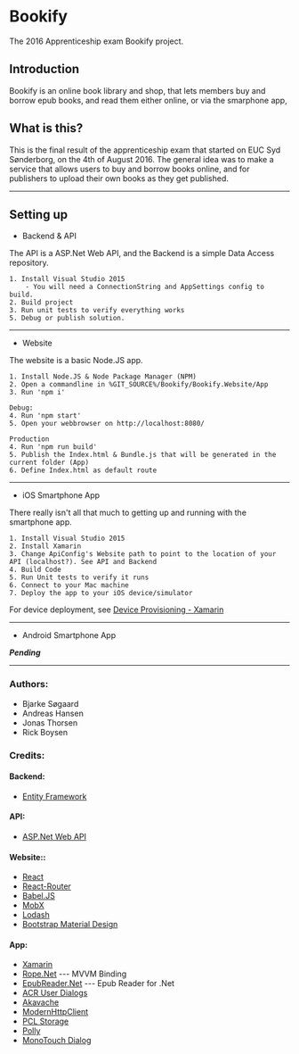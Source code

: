 # Bookify
The 2016 Apprenticeship exam Bookify project.

## Introduction

Bookify is an online book library and shop, that lets members buy and borrow epub books, and read them either online, or via the smarphone app,

## What is this?

This is the final result of the apprenticeship exam that started on EUC Syd Sønderborg, on the 4th of August 2016.
The general idea was to make a service that allows users to buy and borrow books online, and for publishers to upload their own books as they get published.

---

## Setting up
*  Backend & API

The API is a ASP.Net Web API, and the Backend is a simple Data Access repository.

    1. Install Visual Studio 2015
        - You will need a ConnectionString and AppSettings config to build.
    2. Build project
    3. Run unit tests to verify everything works
    5. Debug or publish solution.


___

*  Website

The website is a basic Node.JS app.

    1. Install Node.JS & Node Package Manager (NPM)
    2. Open a commandline in %GIT_SOURCE%/Bookify/Bookify.Website/App
    3. Run 'npm i'

    Debug:
    4. Run 'npm start'
    5. Open your webbrowser on http://localhost:8080/

    Production
    4. Run 'npm run build'
    5. Publish the Index.html & Bundle.js that will be generated in the current folder (App)
    6. Define Index.html as default route

___

*  iOS Smartphone App

There really isn't all that much to getting up and running with the smartphone app.

    1. Install Visual Studio 2015
    2. Install Xamarin
    3. Change ApiConfig's Website path to point to the location of your API (localhost?). See API and Backend
    4. Build Code
    5. Run Unit tests to verify it runs
    6. Connect to your Mac machine
    7. Deploy the app to your iOS device/simulator

For device deployment, see [Device Provisioning - Xamarin](https://developer.xamarin.com/guides/ios/getting_started/installation/device_provisioning/)

___

* Android Smartphone App

***Pending***

---

### Authors:
* Bjarke Søgaard
* Andreas Hansen
* Jonas Thorsen
* Rick Boysen

### Credits:

#### Backend:
* [Entity Framework](http://www.asp.net/entity-framework)

#### API:
* [ASP.Net Web API](http://www.asp.net/web-api)

#### Website::
* [React](https://facebook.github.io/react/)
* [React-Router](https://github.com/reactjs/react-router)
* [Babel.JS](https://babeljs.io/)
* [MobX](https://github.com/mobxjs/mobx)
* [Lodash](https://lodash.com/)
* [Bootstrap Material Design](http://fezvrasta.github.io/bootstrap-material-design/)

#### App:
* [Xamarin](https://www.xamarin.com/)
* [Rope.Net](https://github.com/Falgantil/Rope.Net) --- MVVM Binding
* [EpubReader.Net](https://github.com/Falgantil/EpubReader.Net) --- Epub Reader for .Net
* [ACR User Dialogs](https://github.com/aritchie/userdialogs)
* [Akavache](https://github.com/akavache/Akavache)
* [ModernHttpClient](https://github.com/paulcbetts/ModernHttpClient)
* [PCL Storage](https://components.xamarin.com/gettingstarted/pclstorage)
* [Polly](https://github.com/App-vNext/Polly)
* [MonoTouch Dialog](https://github.com/migueldeicaza/MonoTouch.Dialog)

